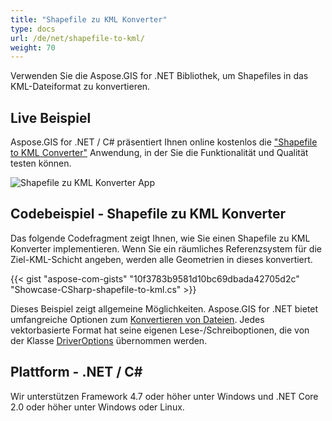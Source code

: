 ```yaml
---
title: "Shapefile zu KML Konverter"
type: docs
url: /de/net/shapefile-to-kml/
weight: 70
---
```


Verwenden Sie die Aspose.GIS for .NET Bibliothek, um Shapefiles in das KML-Dateiformat zu konvertieren.

## **Live Beispiel**

Aspose.GIS for .NET / C# präsentiert Ihnen online kostenlos die ["Shapefile to KML Converter"](https://products.aspose.app/gis/conversion/shapefile-to-kml) Anwendung, in der Sie die Funktionalität und Qualität testen können.

![Shapefile zu KML Konverter App](conversion.png)

## **Codebeispiel - Shapefile zu KML Konverter**

Das folgende Codefragment zeigt Ihnen, wie Sie einen Shapefile zu KML Konverter implementieren. Wenn Sie ein räumliches Referenzsystem für die Ziel-KML-Schicht angeben, werden alle Geometrien in dieses konvertiert. 

{{< gist "aspose-com-gists" "10f3783b9581d10bc69dbada42705d2c" "Showcase-CSharp-shapefile-to-kml.cs" >}}

Dieses Beispiel zeigt allgemeine Möglichkeiten. Aspose.GIS for .NET bietet umfangreiche Optionen zum [Konvertieren von Dateien](https://docs.aspose.com/gis/net/vector-layers/). Jedes vektorbasierte Format hat seine eigenen Lese-/Schreiboptionen, die von der Klasse [DriverOptions](https://reference.aspose.com/gis/net/aspose.gis/driveroptions) übernommen werden.

## **Plattform - .NET / C#**

Wir unterstützen Framework 4.7 oder höher unter Windows und .NET Core 2.0 oder höher unter Windows oder Linux.
